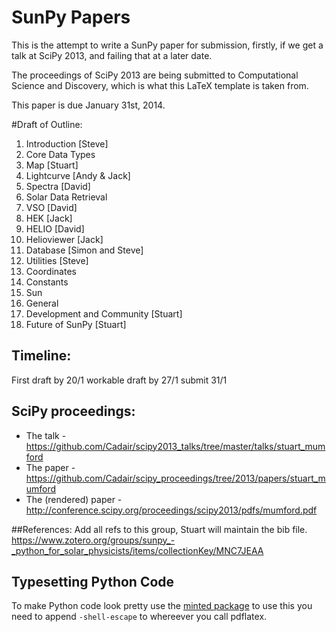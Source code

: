 SunPy Papers
============

This is the attempt to write a SunPy paper for submission, firstly, if we get a
talk at SciPy 2013, and failing that at a later date.

The proceedings of SciPy 2013 are being submitted to Computational Science and
Discovery, which is what this LaTeX template is taken from.

This paper is due January 31st, 2014.

#Draft of Outline:

1. Introduction [Steve]
1. Core Data Types
  1. Map [Stuart]
  2. Lightcurve [Andy & Jack]
  3. Spectra [David]
1. Solar Data Retrieval
  1. VSO [David]
  2. HEK [Jack]
  3. HELIO [David]
  4. Helioviewer [Jack]
  5. Database [Simon and Steve]
1. Utilities [Steve]
  1. Coordinates
  2. Constants
  3. Sun
  4. General
1. Development and Community [Stuart]
1. Future of SunPy [Stuart]

## Timeline:
First draft by 20/1 workable draft by 27/1 submit 31/1

## SciPy proceedings:
* The talk - https://github.com/Cadair/scipy2013_talks/tree/master/talks/stuart_mumford
* The paper - https://github.com/Cadair/scipy_proceedings/tree/2013/papers/stuart_mumford
* The (rendered) paper - http://conference.scipy.org/proceedings/scipy2013/pdfs/mumford.pdf

##References:
Add all refs to this group, Stuart will maintain the bib file.
https://www.zotero.org/groups/sunpy_-_python_for_solar_physicists/items/collectionKey/MNC7JEAA

## Typesetting Python Code
To make Python code look pretty use the [minted package](http://code.google.com/p/minted/) to 
use this you need to append `-shell-escape` to whereever you call pdflatex.
